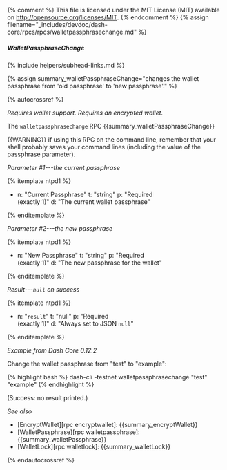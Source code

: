 {% comment %}
This file is licensed under the MIT License (MIT) available on
http://opensource.org/licenses/MIT.
{% endcomment %}
{% assign filename="_includes/devdoc/dash-core/rpcs/rpcs/walletpassphrasechange.md" %}

##### WalletPassphraseChange
{% include helpers/subhead-links.md %}

{% assign summary_walletPassphraseChange="changes the wallet passphrase from 'old passphrase' to 'new passphrase'." %}

<!-- __ -->

{% autocrossref %}

*Requires wallet support.  Requires an encrypted wallet.*

The `walletpassphrasechange` RPC {{summary_walletPassphraseChange}}

{{WARNING}} if using this RPC on the command line, remember
that your shell probably saves your command lines (including the
value of the passphrase parameter).

*Parameter #1---the current passphrase*

{% itemplate ntpd1 %}
- n: "Current Passphrase"
  t: "string"
  p: "Required<br>(exactly 1)"
  d: "The current wallet passphrase"

{% enditemplate %}

*Parameter #2---the new passphrase*

{% itemplate ntpd1 %}
- n: "New Passphrase"
  t: "string"
  p: "Required<br>(exactly 1)"
  d: "The new passphrase for the wallet"

{% enditemplate %}

*Result---`null` on success*

{% itemplate ntpd1 %}
- n: "`result`"
  t: "null"
  p: "Required<br>(exactly 1)"
  d: "Always set to JSON `null`"

{% enditemplate %}

*Example from Dash Core 0.12.2*

Change the wallet passphrase from "test" to "example":

{% highlight bash %}
dash-cli -testnet walletpassphrasechange "test" "example"
{% endhighlight %}

(Success: no result printed.)

*See also*

* [EncryptWallet][rpc encryptwallet]: {{summary_encryptWallet}}
* [WalletPassphrase][rpc walletpassphrase]: {{summary_walletPassphrase}}
* [WalletLock][rpc walletlock]: {{summary_walletLock}}

{% endautocrossref %}
